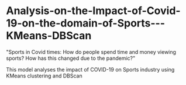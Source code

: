 # Analysis-on-the-Impact-of-Covid-19-on-the-domain-of-Sports---KMeans-DBScan

"Sports in Covid times: How do people spend time and money viewing sports? How has this changed due to the pandemic?"

This model analyses the impact of COVID-19 on Sports industry using KMeans clustering and DBScan
